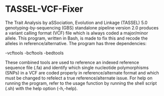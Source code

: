 # TASSEL-VCF-Fixer
The Trait Analysis by aSSociation, Evolution and Linkage (TASSEL) 5.0 genotyping-by-sequencing (GBS) standalone pipeline version 2.0 produces a variant calling format (VCF) file which is always coded a major/minor allele. This program, written in Bash, is made to fix this and recode the alleles in reference/alternative. The program has three dependencies:

-vcftools
-bcftools
-bedtools

These combined tools are used to reference an indexed reference sequence file (.fa) and identify which single nucleotide polymorphisms (SNPs) in a VCF are coded properly in reference/alternate format and which must be changed to refelect a true reference/alternate issue. For help on running the program, refer to the usage function by running the shell script (.sh) with the help option (-h,-help). 
